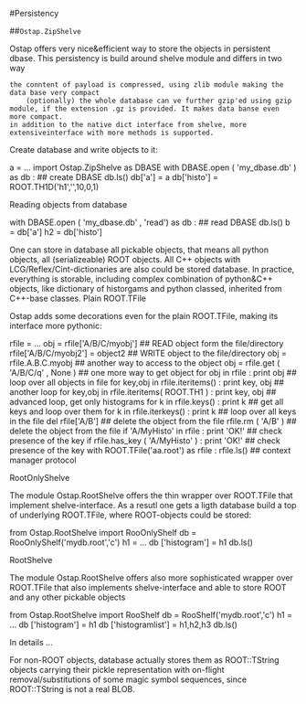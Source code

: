 #Persistency

##`Ostap.ZipShelve`

Ostap offers very nice&efficient way to store the objects in persistent dbase. This persistency is build around shelve module and differs in two way

    the conntent of payload is compressed, using zlib module making the data base very compact
        (optionally) the whole database can ve further gzip'ed using gzip module, if the extension .gz is provided. It makes data banse even more compact.
    in addition to the native dict interface from shelve, more extensiveinterface with more methods is supported.

Create database and write objects to it:

a = ...
import Ostap.ZipShelve as DBASE 
with DBASE.open ( 'my_dbase.db' ) as db : ## create DBASE 
  db.ls() 
  db['a'] =  a
  db['histo'] = ROOT.TH1D('h1','',10,0,1)

Reading objects from database

with DBASE.open ( 'my_dbase.db' , 'read') as db : ## read DBASE 
  db.ls() 
  b  = db['a'] 
  h2 = db['histo']

One can store in database all pickable objects, that means all python objects, all (serializeable) ROOT objects. All C++ objects with LCG/Reflex/Cint-dictionaries are also could be stored database. In practice, everything is storable, including complex combination of python&C++ objects, like dictionary of historgams and python classed, inherited from C++-base classes.
Plain ROOT.TFile

Ostap adds some decorations even for the plain ROOT.TFile, making its interface more pythonic:

rfile = ...
obj   = rfile['A/B/C/myobj']     ## READ  object form the file/directory
rfile['A/B/C/myobj2'] = object2  ## WRITE object to the file/directory 
obj  = rfile.A.B.C.myobj              ## another way to access to the object
obj  = rfile.get ( 'A/B/C/q' , None ) ## one more way to get object 
for obj in rfile : print obj          ## loop over all objects in file
for key,obj in rfile.iteritems() : print key, obj             ## another loop
for key,obj in rfile.iteritems( ROOT.TH1 ) : print key, obj   ## advanced loop, get only histograms 
for k in rfile.keys()     : print k   ## get all keys and loop over them 
for k in rfile.iterkeys() : print k   ## loop over all keys in the file
del rfile['A/B']                      ## delete the object from the file
rfile.rm ( 'A/B' )                    ## delete the object from the file
if 'A/MyHisto' in rfile          : print 'OK!' ## check presence of the key
if rfile.has_key ( 'A/MyHisto' ) : print 'OK!' ## check presence of the key
with ROOT.TFile('aa.root') as rfile : rfile.ls() ## context manager protocol

RootOnlyShelve

The module Ostap.RootShelve offers the thin wrapper over ROOT.TFile that implement shelve-interface. As a resutl one gets a ligth database build a top of underlying ROOT.TFile, where ROOT-objects could be stored:

from Ostap.RootShelve import RooOnlyShelf
db = RooOnlyShelf('mydb.root','c')
h1 = ...
db ['histogram'] = h1
db.ls()

RootShelve

The module Ostap.RootShelve offers also more sophisticated wrapper over ROOT.TFile that also implements shelve-interface and able to store ROOT and any other pickable objects

from Ostap.RootShelve import RooShelf
db = RooShelf('mydb.root','c')
h1 = ...
db ['histogram'] = h1
db ['histogramlist'] = h1,h2,h3
db.ls()

In details ...

For non-ROOT objects, database actually stores them as ROOT::TString objects carrying their pickle representation
with on-flight removal/substitutions of some magic symbol sequences, since ROOT::TString is not a real BLOB.

